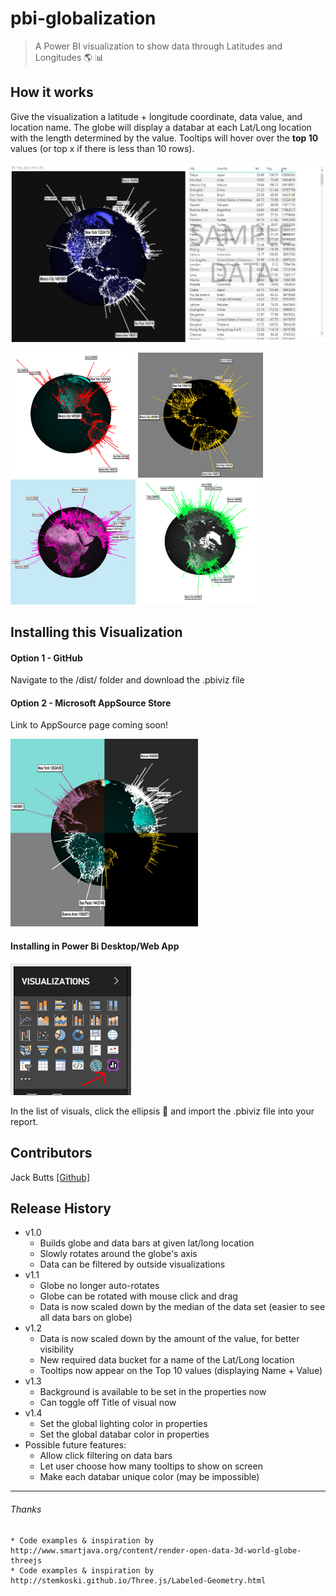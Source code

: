 # pbi-globalization
> A Power BI visualization to show data through Latitudes and Longitudes :earth_americas:  :bar_chart:

## How it works

Give the visualization a latitude + longitude coordinate, data value, and location name. The globe will display a databar at each Lat/Long location with the length determined by the value. Tooltips will hover over the **top 10** values (or top x if there is less than 10 rows).

![Image of Visualization](https://github.com/buttsj/pbi-globalization/blob/master/assets/newglobe_img.png)

![Image of Decorated Visual 1](https://github.com/buttsj/pbi-globalization/blob/master/assets/decoration1_small.png) ![Image of Decorated Visual 2](https://github.com/buttsj/pbi-globalization/blob/master/assets/decoration2_small.png) ![Image of Decorated Visual 2](https://github.com/buttsj/pbi-globalization/blob/master/assets/decoration3_small.png) ![Image of Decorated Visual 2](https://github.com/buttsj/pbi-globalization/blob/master/assets/decoration4_small.png)

## Installing this Visualization
#### Option 1 - GitHub
Navigate to the /dist/ folder and download the .pbiviz file

#### Option 2 - Microsoft AppSource Store
Link to AppSource page coming soon!

![Image of Logo](https://github.com/buttsj/pbi-globalization/blob/master/assets/globe_databars_logo.png)


#### Installing in Power Bi Desktop/Web App

![Image of Icon](https://github.com/buttsj/pbi-globalization/blob/master/assets/globe_icon.PNG)

In the list of visuals, click the ellipsis :speech_balloon: and import the .pbiviz file into your report.

## Contributors

Jack Butts [[Github]](https://github.com/buttsj)

## Release History

* v1.0
	* Builds globe and data bars at given lat/long location
    * Slowly rotates around the globe's axis
    * Data can be filtered by outside visualizations
* v1.1
    * Globe no longer auto-rotates
    * Globe can be rotated with mouse click and drag
    * Data is now scaled down by the median of the data set (easier to see all data bars on globe) 
* v1.2
    * Data is now scaled down by the amount of the value, for better visibility
    * New required data bucket for a name of the Lat/Long location
    * Tooltips now appear on the Top 10 values (displaying Name + Value)
* v1.3
    * Background is available to be set in the properties now
    * Can toggle off Title of visual now
* v1.4
    * Set the global lighting color in properties
    * Set the global databar color in properties
* Possible future features:
    * Allow click filtering on data bars
    * Let user choose how many tooltips to show on screen
    * Make each databar unique color (may be impossible)

***
###### Thanks
    * Code examples & inspiration by http://www.smartjava.org/content/render-open-data-3d-world-globe-threejs
    * Code examples & inspiration by http://stemkoski.github.io/Three.js/Labeled-Geometry.html
